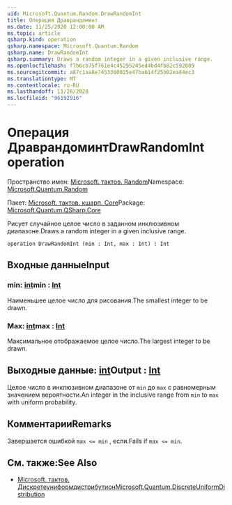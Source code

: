 ```yaml
---
uid: Microsoft.Quantum.Random.DrawRandomInt
title: Операция Драврандоминт
ms.date: 11/25/2020 12:00:00 AM
ms.topic: article
qsharp.kind: operation
qsharp.namespace: Microsoft.Quantum.Random
qsharp.name: DrawRandomInt
qsharp.summary: Draws a random integer in a given inclusive range.
ms.openlocfilehash: f7b6cb75f761e4c45295245ed4bd4fb82c592809
ms.sourcegitcommit: a87c1aa8e7453360025e47ba614f25b02ea84ec3
ms.translationtype: MT
ms.contentlocale: ru-RU
ms.lasthandoff: 11/26/2020
ms.locfileid: "96192916"
---
```

# <a name="drawrandomint-operation"></a><span data-ttu-id="2945b-102">Операция Драврандоминт</span><span class="sxs-lookup"><span data-stu-id="2945b-102">DrawRandomInt operation</span></span>

<span data-ttu-id="2945b-103">Пространство имен: [Microsoft. тактов. Random](xref:Microsoft.Quantum.Random)</span><span class="sxs-lookup"><span data-stu-id="2945b-103">Namespace: [Microsoft.Quantum.Random](xref:Microsoft.Quantum.Random)</span></span>

<span data-ttu-id="2945b-104">Пакет: [Microsoft. тактов. кшарп. Core](https://nuget.org/packages/Microsoft.Quantum.QSharp.Core)</span><span class="sxs-lookup"><span data-stu-id="2945b-104">Package: [Microsoft.Quantum.QSharp.Core](https://nuget.org/packages/Microsoft.Quantum.QSharp.Core)</span></span>


<span data-ttu-id="2945b-105">Рисует случайное целое число в заданном инклюзивном диапазоне.</span><span class="sxs-lookup"><span data-stu-id="2945b-105">Draws a random integer in a given inclusive range.</span></span>

```qsharp
operation DrawRandomInt (min : Int, max : Int) : Int
```


## <a name="input"></a><span data-ttu-id="2945b-106">Входные данные</span><span class="sxs-lookup"><span data-stu-id="2945b-106">Input</span></span>

### <a name="min--int"></a><span data-ttu-id="2945b-107">min: [int](xref:microsoft.quantum.lang-ref.int)</span><span class="sxs-lookup"><span data-stu-id="2945b-107">min : [Int](xref:microsoft.quantum.lang-ref.int)</span></span>

<span data-ttu-id="2945b-108">Наименьшее целое число для рисования.</span><span class="sxs-lookup"><span data-stu-id="2945b-108">The smallest integer to be drawn.</span></span>


### <a name="max--int"></a><span data-ttu-id="2945b-109">Max: [int](xref:microsoft.quantum.lang-ref.int)</span><span class="sxs-lookup"><span data-stu-id="2945b-109">max : [Int](xref:microsoft.quantum.lang-ref.int)</span></span>

<span data-ttu-id="2945b-110">Максимальное отображаемое целое число.</span><span class="sxs-lookup"><span data-stu-id="2945b-110">The largest integer to be drawn.</span></span>



## <a name="output--int"></a><span data-ttu-id="2945b-111">Выходные данные: [int](xref:microsoft.quantum.lang-ref.int)</span><span class="sxs-lookup"><span data-stu-id="2945b-111">Output : [Int](xref:microsoft.quantum.lang-ref.int)</span></span>

<span data-ttu-id="2945b-112">Целое число в инклюзивном диапазоне от `min` до `max` с равномерным значением вероятности.</span><span class="sxs-lookup"><span data-stu-id="2945b-112">An integer in the inclusive range from `min` to `max` with uniform probability.</span></span>

## <a name="remarks"></a><span data-ttu-id="2945b-113">Комментарии</span><span class="sxs-lookup"><span data-stu-id="2945b-113">Remarks</span></span>

<span data-ttu-id="2945b-114">Завершается ошибкой `max <= min` , если.</span><span class="sxs-lookup"><span data-stu-id="2945b-114">Fails if `max <= min`.</span></span>

## <a name="see-also"></a><span data-ttu-id="2945b-115">См. также:</span><span class="sxs-lookup"><span data-stu-id="2945b-115">See Also</span></span>

- [<span data-ttu-id="2945b-116">Microsoft. тактов. Дискретеуниформдистрибутион</span><span class="sxs-lookup"><span data-stu-id="2945b-116">Microsoft.Quantum.DiscreteUniformDistribution</span></span>](xref:Microsoft.Quantum.DiscreteUniformDistribution)